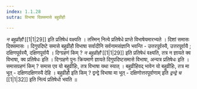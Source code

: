 ```yaml
---
index: 1.1.28
sutra: विभाषा दिक्समासे बहुव्रीहौ

---
```

_न बहुव्रीहौ_ [[1|1|29]] इति प्रतिषेधं वक्ष्यति । तस्मिन् नित्ये प्रतिषेधे प्राप्ते विभाषेयमारभ्यते । दिशां समासः दिक्समासः । दिगुपदिष्टे समासे बहुव्रीहौ विभाषा सर्वादीनि सर्वनामसंज्ञानि भवन्ति - उत्तरपूर्वस्यै, उत्तरपूर्वायै ; दक्षिणपूर्वस्यै, दक्षिणपूर्वायै । दिग्ग्रहणं किम् ? _न बहुव्रीहौ_ [[1|1|29]] इति प्रतिषेधं वक्ष्यति, तत्र न ज्ञायते क्व विभाषा, क्व प्रतिषेधः इति । दिग्ग्रहणे पुनः क्रियमाणे ज्ञायते दिगुपदिष्टसमासे विभाषा, अन्यत्र प्रतिषेधः इति । समासग्रहणं किम् ? समास एव यो बहुव्रीहिः, तत्र विभाषा यथा स्यात् । बहुव्रीहिवद् भावेन यो बहुव्रीहिः, तत्र मा भूत् - दक्षिणदक्षिणस्यै देहि । बहुव्रीहौ इति किम् ? द्वन्द्वे विभाषा मा भूत् - दक्षिणोत्तरपूर्वाणाम् इति _द्वन्द्वे च_ [[1|1|32]] इति नित्यं प्रतिषेधो भवति ॥